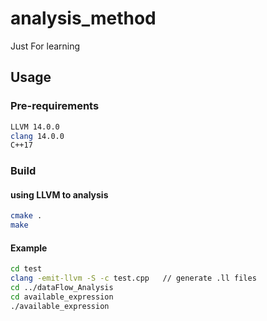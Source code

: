 # analysis_method
Just For learning

## Usage

### Pre-requirements

```bash
LLVM 14.0.0
clang 14.0.0
C++17
```

### Build

#### using LLVM to analysis

```bash
cmake .
make
```

#### Example

```bash
cd test
clang -emit-llvm -S -c test.cpp   // generate .ll files
cd ../dataFlow_Analysis
cd available_expression
./available_expression 
```
